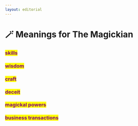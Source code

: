 ```yaml
---
layout: editorial
---
```


# 🪄 Meanings for The Magickian

### <mark style="color:purple;">skills</mark>&#x20;

### <mark style="color:purple;">wisdom</mark>&#x20;

### <mark style="color:purple;">craft</mark>&#x20;

### <mark style="color:purple;">deceit</mark>&#x20;

### <mark style="color:purple;">magickal powers</mark>&#x20;

### <mark style="color:purple;">business transactions</mark>
